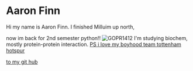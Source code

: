 # Aaron Finn 

Hi my name is Aaron Finn.
I finished  Milluim up north, 

now im back for 2nd semester python!!
 ![GOPR1412](https://github.com/user-attachments/assets/473969f6-fdd9-42f2-9f39-4600109df80e)
I'm studying biochem, mostly protein-protein interaction.
[PS i love my boyhood team tottenham hotspur](https://www.bbc.com/sport/football/teams/tottenham-hotspur)

[to my git hub](https://github.com/AriFinn97)



